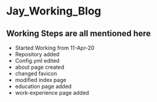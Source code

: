 # Jay_Working_Blog

## Working Steps are all mentioned here

* Started Working from 11-Apr-20
* Repository added
* Config.yml edited
* about page created
* changed favicon
* modified index page
* education page added
* work-experience page added
